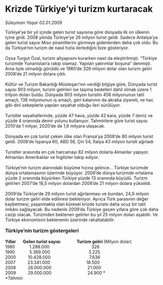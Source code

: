 # Krizde Türkiye’yi turizm kurtaracak

*Süleyman Yaşar 02.01.2009*

<div class="taraf_structure_2col_1zq">
<div class="margen_n">



 <p>Türkiye’ye bir yıl içinde gelen turist sayısına göre dünyada ilk on ülkenin içine girdi. 2008 yılında Türkiye’ye 26 milyon turist geldi. Sadece Antalya’ya gelen turist sayısı Mısır piramitlerini görmeye gidenlerden daha çok oldu. Bu da Türkiye’nin turizm de nasıl hızla ilerlediğini bize gösteriyor. <br/><br/>Oysa Turgut Özal, turizm altyapısını kurarken nasıl da eleştirilmişti. “Türkiye turizmde Yunanistan’a rakip olamaz. Yapılan yatırımlar boşuna” denmişti. Ama öyle olmadığı görüldü ve 1980’de 326 milyon dolar olan turizm geliri 2008’de 21 milyon dolara çıktı. <br/><br/>Kültür ve Turizm Bakanlığı Müsteşarı’nın verdiği bilgiye göre, Dünyada turist sayısı 903 milyon, turizm gelirleri ise taşıma bedelleri dahil olmak üzere 1 trilyon doları buldu. Dünyada 903 milyon turistin 458 milyonunun tatil amaçlı, 138 milyonunun iş amaçlı, geri kalanının da akraba ziyareti, ve hac gibi dinî sebeplerle yapılan seyahat olduğu ileri sürülüyor. <br/><br/>Turistler seyahatlerinde, yüzde 47 hava, yüzde 42 kara, yüzde 7 deniz ve yüzde 4 oranında demir yolunu kullanıyor. Tahminlere göre turist sayısı 2010’da 1 milyar, 2020’de de 1,6 milyara ulaşacak. <br/><br/>Dünyada en çok turist çeken ülke olan Fransa’ya 2008’de 80 milyon turist geldi. 2008’de İspanya 60, ABD 56, Çin 54, İtalya 43 milyon turisti ağırladı <br/><br/>Turistler arasında en çok harcamayı 82 milyon dolarla Almanlar yapıyor. Almanları Amerikalılar ve İngilizler takip ediyor. <br/><br/>Türkiye’nin turizm alanındaki büyüme hızına gelince... Türkiye turizmde dünya ortalamasının üzerinde büyüyor. 2008’de dünya turizmde ortalama yüzde 2 oranında büyürken Türkiye yüzde 13 oranında büyüdü. Turizm gelirleri 2007’de 18,5 milyon dolardan 2008’de 21 milyon dolara yükseldi. <br/><br/>2009’da Türkiye’de 29 milyon turist ağırlanması ve bundan, 24,9 milyon dolar turizm geliri elde edilmesi bekleniyor. Ayrıca Türk parasının değer kaybetmesi, yaşanmakta olan küresel krizde turiste daha ucuz bir tatil imkânı sağlayacak. Bu nedenle 2009’da Türkiye geçen yıllara göre çok daha cazip olacak. Turizmden beklenen gelirler bu yıl 25 milyon doları aşabilir. Ve Türkiye ekonomisini beklenenin üzerinde rahatlatabilir. <b><br/><br/><font size="3">Türkiye’nin turizm göstergeleri</font> <br/><br/>Yıllar       Gelen turist sayısı                Turizm geliri </b>(Milyon dolar) <br/>1980            1.288.000                                   326 <br/>1990            5.389.000                                3.225 <br/>2000          10.428.000                                7.636 <br/>2007          23.341.000                              18.500 <br/>2008          26.000.000                              21.000 <br/>2009          29.000.000                              24.900 *<i> <br/>*Tahmin</i></p>

<br/>


<div id="taraf_not">
</div>

</div>


</div>
